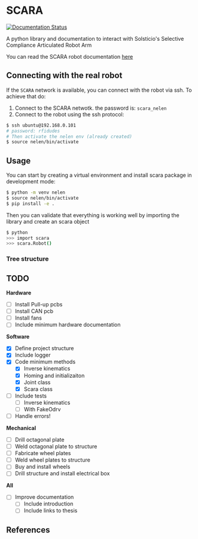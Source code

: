 # SCARA
[![Documentation Status](https://readthedocs.org/projects/scara-robot/badge/?version=latest)](https://scara-robot.readthedocs.io/en/latest/?badge=latest)

A python library and documentation to interact with Solsticio's Selective 
Compliance Articulated Robot Arm

You can read the SCARA robot documentation [here](https://scara-robot.readthedocs.io/en/latest/)

## Connecting with the real robot

If the `SCARA` network is available, you can connect with 
the robot via ssh. To achieve that do:
1. Connect to the SCARA netwotk. the password is: `scara_nelen`
2. Connect to the robot using the ssh protocol:
``` bash
$ ssh ubuntu@192.168.0.101 
# password: rfidudes 
# Then activate the nelen env (already created)
$ source nelen/bin/activate
```

## Usage

You can start by creating a virtual environment and install scara package 
in development mode:

```bash
$ python -m venv nelen
$ source nelen/bin/activate
$ pip install -e .
```

Then you can validate that everything is working well by importing the library 
and create an scara object

``` bash
$ python 
>>> import scara
>>> scara.Robot()
```

### Tree structure


## TODO



**Hardware**
- [ ] Install Pull-up pcbs
- [ ] Install CAN pcb 
- [ ] Install fans
- [ ] Include minimum hardware documentation 

**Software**
- [X] Define project structure
- [X] Include logger 
- [X] Code minimum methods
  * [X] Inverse kinematics
  * [X] Homing and initializaiton
  * [X] Joint class 
  * [X] Scara class
- [ ] Include tests
  * [ ] Inverse kinematics
  * [ ] With FakeOdrv
- [ ] Handle errors!

**Mechanical** 
- [ ] Drill octagonal plate
- [ ] Weld octagonal plate to structure
- [ ] Fabricate wheel plates 
- [ ] Weld wheel plates to structure
- [ ] Buy and install wheels 
- [ ] Drill structure and install electrical box

**All**
- [ ] Improve documentation
  * [ ] Include introduction
  * [ ] Include links to thesis

## References
